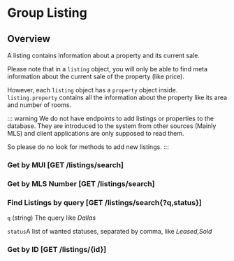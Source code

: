# Group Listing

## Overview
A listing contains information about a property and its current sale.

Please note that in a `listing` object, you will only be able to find
meta information about the current sale of the property (like price).

However, each `listing` object has a `property` object inside.
`listing.property` contains all the information about the property like its area and number of rooms.

::: warning
  We do not have endpoints to add listings or properties to the database.
  They are introduced to the system from other sources (Mainly MLS) and client applications
  are only supposed to read them.

  So please do no look for methods to add new listings.
:::

### Get by MUI [GET /listings/search]
<!-- include(tests/listing/by_mui.md) -->

### Get by MLS Number [GET /listings/search]
<!-- include(tests/listing/by_mls.md) -->

### Find Listings by query [GET /listings/search{?q,status}]
`q` (string) The query like _Dallas_

`status`A list of wanted statuses, separated by comma, like _Leased,Sold_

<!-- include(tests/listing/by_query.md) -->


### Get by ID [GET /listings/{id}]
<!-- include(tests/listing/getListing.md) -->